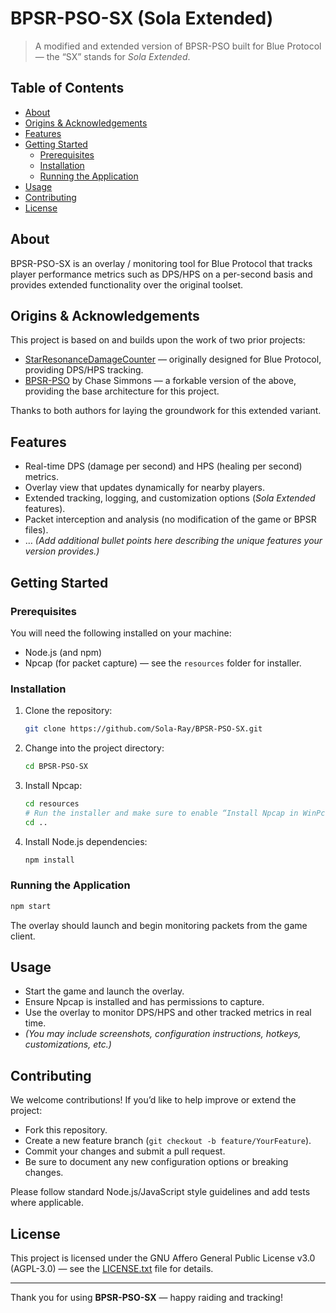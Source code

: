 # BPSR-PSO-SX (Sola Extended)

> A modified and extended version of BPSR-PSO built for Blue Protocol — the “SX” stands for *Sola Extended*.

## Table of Contents
- [About](#about)  
- [Origins & Acknowledgements](#origins--acknowledgements)  
- [Features](#features)  
- [Getting Started](#getting-started)  
  - [Prerequisites](#prerequisites)  
  - [Installation](#installation)  
  - [Running the Application](#running-the-application)  
- [Usage](#usage)  
- [Contributing](#contributing)  
- [License](#license)  

## About  
BPSR-PSO-SX is an overlay / monitoring tool for Blue Protocol that tracks player performance metrics such as DPS/HPS on a per-second basis and provides extended functionality over the original toolset.

## Origins & Acknowledgements  
This project is based on and builds upon the work of two prior projects:  
- [StarResonanceDamageCounter](https://github.com/dmlgzs/StarResonanceDamageCounter) — originally designed for Blue Protocol, providing DPS/HPS tracking.  
- [BPSR-PSO](https://github.com/Chase-Simmons/BPSR-PSO.git) by Chase Simmons — a forkable version of the above, providing the base architecture for this project.

Thanks to both authors for laying the groundwork for this extended variant.

## Features  
- Real-time DPS (damage per second) and HPS (healing per second) metrics.  
- Overlay view that updates dynamically for nearby players.  
- Extended tracking, logging, and customization options (*Sola Extended* features).  
- Packet interception and analysis (no modification of the game or BPSR files).  
- … *(Add additional bullet points here describing the unique features your version provides.)*

## Getting Started  

### Prerequisites  
You will need the following installed on your machine:  
- Node.js (and npm)  
- Npcap (for packet capture) — see the `resources` folder for installer.

### Installation  
1. Clone the repository:  
   ```bash
   git clone https://github.com/Sola-Ray/BPSR-PSO-SX.git
   ```
2. Change into the project directory:  
   ```bash
   cd BPSR-PSO-SX
   ```
3. Install Npcap:  
   ```bash
   cd resources
   # Run the installer and make sure to enable “Install Npcap in WinPcap API-compatible Mode”
   cd ..
   ```
4. Install Node.js dependencies:  
   ```bash
   npm install
   ```

### Running the Application  
```bash
npm start
```

The overlay should launch and begin monitoring packets from the game client.

## Usage  
- Start the game and launch the overlay.  
- Ensure Npcap is installed and has permissions to capture.  
- Use the overlay to monitor DPS/HPS and other tracked metrics in real time.  
- *(You may include screenshots, configuration instructions, hotkeys, customizations, etc.)*

## Contributing  
We welcome contributions! If you’d like to help improve or extend the project:  
- Fork this repository.  
- Create a new feature branch (`git checkout -b feature/YourFeature`).  
- Commit your changes and submit a pull request.  
- Be sure to document any new configuration options or breaking changes.

Please follow standard Node.js/JavaScript style guidelines and add tests where applicable.

## License  
This project is licensed under the GNU Affero General Public License v3.0 (AGPL-3.0) — see the [LICENSE.txt](LICENSE.txt) file for details.

---

Thank you for using **BPSR-PSO-SX** — happy raiding and tracking!
